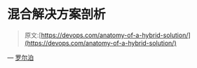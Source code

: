 # 混合解决方案剖析

> 原文:[https://devops.com/anatomy-of-a-hybrid-solution/](https://devops.com/anatomy-of-a-hybrid-solution/)

— [罗尔泊](https://devops.com/author/breselman/)